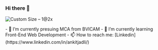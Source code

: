 ### Hi there 👋
![Custom Size – 1@2x](https://user-images.githubusercontent.com/37221963/103421049-62e65b80-4bc0-11eb-84ff-a56455c1ccab.png)
<!--
**ankitjadli/ankitjadli** is a ✨ _special_ ✨ repository because its `README.md` (this file) appears on your GitHub profile.
- 👯 I’m looking to collaborate on ...
- 🤔 I’m looking for help with ...
- 💬 Ask me about ...
- 😄 Pronouns: ...
- ⚡ Fun fact: ...

Here are some ideas to get you started:
--!>
- 🔭 I’m currently presuing MCA from BVICAM
- 🌱 I’m currently learning Front-End Web Development
- 📫 How to reach me: [Linkedin](https://www.linkedin.com/in/ankitjadli/)

